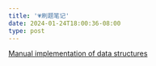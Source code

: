 ```yaml
---
title: '💗刷题笔记'
date: 2024-01-24T18:00:36-08:00
type: post
---
```


[Manual implementation of data structures](/posts/implementdatastructure/)